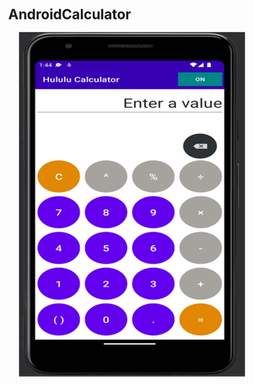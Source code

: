# AndroidCalculator

<p align="center">
  <img width="460" height="700" src="https://github.com/Abdu11ahMamun/AndroidCalculator/blob/main/hululuCalculator.gif">
</p>
